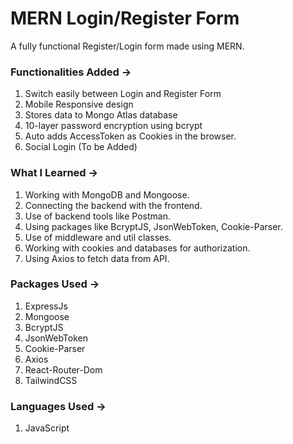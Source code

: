 # MERN Login/Register Form
A fully functional Register/Login form made using MERN.

### Functionalities Added ->
1) Switch easily between Login and Register Form
2) Mobile Responsive design
3) Stores data to Mongo Atlas database
4) 10-layer password encryption using bcrypt
5) Auto adds AccessToken as Cookies in the browser.
6) Social Login (To be Added)

### What I Learned ->
1) Working with MongoDB and Mongoose.
2) Connecting the backend with the frontend.
3) Use of backend tools like Postman.
4) Using packages like BcryptJS, JsonWebToken, Cookie-Parser.
5) Use of middleware and util classes.
6) Working with cookies and databases for authorization.
7) Using Axios to fetch data from API.

### Packages Used ->
1) ExpressJs
2) Mongoose
3) BcryptJS
4) JsonWebToken
5) Cookie-Parser
6) Axios
7) React-Router-Dom
8) TailwindCSS

### Languages Used ->
1) JavaScript
